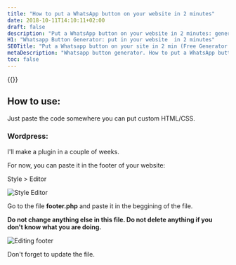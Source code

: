 ```yaml
---
title: "How to put a WhatsApp button on your website in 2 minutes"
date: 2018-10-11T14:10:11+02:00
draft: false
description: "Put a WhatsApp button on your website in 2 minutes: generate the button and paste the code"
H1: "Whatsapp Button Generator: put in your website  in 2 minutes"
SEOTitle: "Put a Whatsapp button on your site in 2 min (Free Generator!)"
metaDescription: "Whatsapp button generator. How to put a WhatsApp button on your website in 2 minutes. Just copy and paste. (Works with wordpress, plugin soon)."
toc: false
---
```


{{<whatsapp-button-generator>}}

## How to use:

Just paste the code somewhere you can put custom HTML/CSS.

### Wordpress:

I'll make a plugin in a couple of weeks.

For now, you can paste it in the footer of your website:

Style > Editor 

![Style Editor](/../img/aparencia-editor.png) 

Go to the file **footer.php** and paste it in the beggining of the file.

**Do not change anything else in this file. Do not delete anything if you don't know what you are doing.**

![Editing footer](/../img/editando-footer.png) 

Don't forget to update the file.
